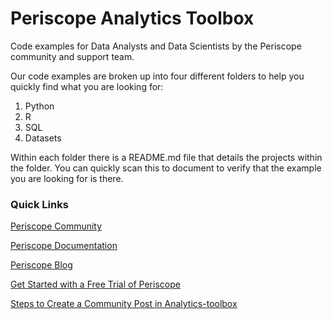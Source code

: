 # Periscope Analytics Toolbox

Code examples for Data Analysts and Data Scientists by the Periscope community and support team.

Our code examples are broken up into four different folders to help you quickly find what you are looking for:

  1. Python
  2. R
  3. SQL
  4. Datasets

Within each folder there is a README.md file that details the projects within the folder.  You can quickly scan this to document to verify that the example you are looking for is there.

### Quick Links

[Periscope Community](https://community.periscopedata.com/)

[Periscope Documentation](https://doc.periscopedata.com/)

[Periscope Blog](https://www.periscopedata.com/blog)

[Get Started with a Free Trial of Periscope](https://lp.periscopedata.com/start-free-trial)

[Steps to Create a Community Post in Analytics-toolbox](https://docs.google.com/document/d/1X1ayt4WtvUxsh4LSvSXv_hVBxONJvslAoFn_QlTwdU0/edit?usp=sharing)
